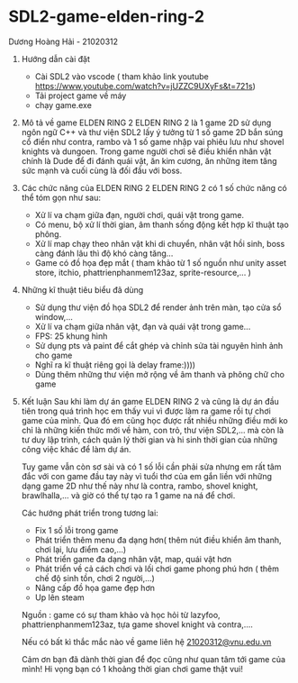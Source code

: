 # SDL2-game-elden-ring-2
Dương Hoàng Hải - 21020312

1. Hướng dẫn cài đặt
   - Cài SDL2 vào vscode ( tham khảo link youtube https://www.youtube.com/watch?v=jUZZC9UXyFs&t=721s)
   - Tải project game về máy
   - chạy game.exe

2. Mô tả về game ELDEN RING 2
   ELDEN RING 2 là 1 game 2D sử dụng ngôn ngữ C++ và thư viện SDL2 lấy ý tưởng từ 1 số game 2D bắn súng cổ điển như contra, rambo và
   1 số game nhập vai phiêu lưu như shovel knights và dungoen. Trong game người chơi sẽ điều khiển nhân vật chính là Dude để đi
   đánh quái vật, ăn kim cương, ăn những item tăng sức mạnh và cuối cùng là đối đầu với boss.

3. Các chức năng của ELDEN RING 2
   ELDEN RING 2 có 1 số chức năng có thể tóm gọn như sau:
     - Xử lí va chạm giữa đạn, người chơi, quái vật trong game.
     - Có menu, bộ xử lí thời gian, âm thanh sống động kết hợp kĩ thuật tạo phông.
     - Xử lí map chạy theo nhân vật khi di chuyển, nhân vật hồi sinh, boss càng đánh lâu
       thì độ khó càng tăng...
     - Game có đồ họa đẹp mắt ( tham khảo từ 1 số nguồn như unity asset store, itchio, phattrienphanmem123az, sprite-resource,... )

4. Những kĩ thuật tiêu biểu đã dùng
   - Sử dụng thư viện đồ họa SDL2 để render ảnh trên màn, tạo cửa sổ window,...
   - Xử lí va chạm giữa nhân vật, đạn và quái vật trong game...
   - FPS: 25 khung hình
   - Sử dụng pts và paint để cắt ghép và chỉnh sửa tài nguyên hình ảnh cho game
   - Nghĩ ra kĩ thuật riêng gọi là delay frame:))))
   - Dùng thêm những thư viện mở rộng về âm thanh và phông chữ cho game

5. Kết luận
   Sau khi làm dự án game ELDEN RING 2 và cũng là dự án đầu tiên trong quá trình học em thấy vui vì được làm ra game rồi tự chơi game
   của mình. Qua đó em cũng học được rất nhiều những điều mới ko chỉ là những kiến thức mới về hàm, con trỏ, thư viện SDL2,... mà còn
   là tư duy lập trình, cách quản lý thời gian và hi sinh thời gian của những công việc khác để làm dự án.
   
   Tuy game vẫn còn sơ sài và có 1 số lỗi cần phải sửa nhưng em rất tâm đắc với con game đầu tay này vì tuổi thơ của em gắn liền với những dạng game 2D như thế này như là contra, rambo, shovel knight, brawlhalla,... và giờ có thể tự tạo ra 1 game na ná để chơi.

   Các hướng phát triển trong tương lai:
   - Fix 1 số lỗi trong game
   - Phát triển thêm menu đa dạng hơn( thêm nút điều khiển âm thanh, chơi lại, lưu điểm cao,...)
   - Phát triển game đa dạng nhân vật, map, quái vật hơn
   - Phát triển về cả cách chơi và lối chơi game phong phú hơn ( thêm chế độ sinh tồn, chơi 2 người,...)
   - Nâng cấp đồ họa game đẹp hơn
   - Up lên steam


   Nguồn : game có sự tham khảo và học hỏi từ lazyfoo, phattrienphanmem123az, tựa game shovel knight và contra,....

   Nếu có bất kì thắc mắc nào về game liên hệ 21020312@vnu.edu.vn


   Cảm ơn bạn đã dành thời gian để đọc cũng như quan tâm tới game của mình! Hi vọng bạn có 1 khoảng thời gian chơi game thật vui!

